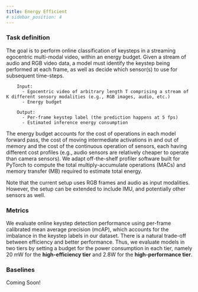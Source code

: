 ```yaml
---
title: Energy Efficient
# sidebar_position: 4
---
```

### Task definition
<!-- Online activity detection within a compute budget. -->
The goal is to perform online classification of keysteps in a streaming egocentric multi-modal video, within an energy budget. Given a stream of audio and RGB video data, a model must identify the keystep being performed at each frame, as well as decide which sensor(s) to use for subsequent time-steps. 


        Input:
          - Egocentric video of arbitrary length T comprising a stream of K different sensory modalities (e.g., RGB images, audio, etc.)
          - Energy budget

        Output:
          - Per-frame keystep label (the prediction happens at 5 fps)
          - Estimated inference energy consumption

The energy budget accounts for the cost of operations in each model forward pass, the cost of moving intermediate activations in and out of memory and the cost of the continuous operation of sensors, each having different cost profiles (e.g., audio sensors are relatively cheaper to operate than camera sensors). We adapt off-the-shelf profiler software built for PyTorch to compute the total multiply-accumulate operations (MACs) and memory transfer (MB) required to estimate total energy.

Note that the current setup uses RGB frames and audio as input modalities. However, the setup can be extended to include IMU, and potentially other sensors as well.

### Metrics
We evaluate online keystep detection performance using per-frame calibrated mean average precision (mcAP), which accounts for the imbalance in the keystep labels in our dataset. There is a natural trade-off between efficiency and better performance. Thus, we evaluate models in two tiers by setting a budget for the power consumption in each tier, namely 20 mW for the **high-efficiency tier** and 2.8W for the **high-performance tier**.

### Baselines
Coming Soon!

